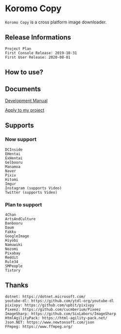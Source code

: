 # Koromo Copy

`Koromo Copy` is a cross platform image downloader.

## Release Informations

```
Project Plan
First Console Release: 2019-10-31
First User Release: 2020-08-01
```

## How to use?

## Documents

[Development Manual](Document/Development.md)

[Apply to my project](Document/Embedding.md)

## Supports

### Now support

```
DCInside
EHentai
ExHentai
Gelbooru
Manamoa
Naver
Pixiv
Hitomi
Imgur
Instagram (supports Video)
Twitter (supports Video)
```

### Plan to support

```
4Chan
ArtsAndCulture
Danbooru
Daum
Fakku
GoogleImage
Hiyobi
Namuwiki
Nozomi
Pixabay
Reddit
Rule34
SMPeople
Tistory
```

## Thanks

```
dotnet: https://dotnet.microsoft.com/
youtube-dl: https://github.com/ytdl-org/youtube-dl
pixivpy: https://github.com/upbit/pixivpy
Pixeez: https://github.com/cucmberium/Pixeez
ImageSharp: https://github.com/SixLabors/ImageSharp
HtmlAgilityPack: https://html-agility-pack.net/
Json.NET: https://www.newtonsoft.com/json
FFmpeg: https://www.ffmpeg.org/
```
